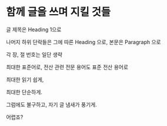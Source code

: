 # 함께 글을 쓰며 지킬 것들

글 제목은 Heading 1으로

나머지 하위 단락들은 그에 따른 Heading 으로,  본문은 Paragraph 으로

각 장, 절 번호는 일단 생략

최대한 표준어로, 전산 관련 전문 용어도 표준 전산 용어로

최대한 읽기 쉽게, 

최대한 단순하게.

그럼에도 불구하고, 자기 글 냄새가 풍기게.

어렵죠?




